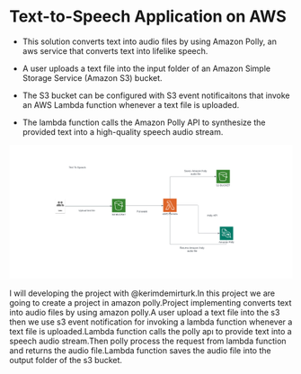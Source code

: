 # Text-to-Speech Application on AWS

- This solution converts text into audio files by using Amazon Polly, an aws service that converts text into lifelike speech. 

- A user uploads a text file into the input folder of an Amazon Simple Storage Service (Amazon S3) bucket.

- The S3 bucket can be configured with S3 event notificaitons that invoke an AWS Lambda function whenever a text file is uploaded.

- The lambda function calls the Amazon Polly API to synthesize the provided text into a high-quality speech audio stream.

![Text-to-Speech](assets/Text-to-Speech.png)










I will developing the project with @kerimdemirturk.In this project we are going to create a project in amazon polly.Project implementing converts text into audio files by using amazon polly.A user upload a text file into the s3 then we use s3 event notification for invoking a lambda function whenever a text file is uploaded.Lambda function calls the polly apı to provide text into a speech audio stream.Then polly process the request from lambda function and returns the audio file.Lambda function saves the audio file into the output folder of the s3 bucket.



